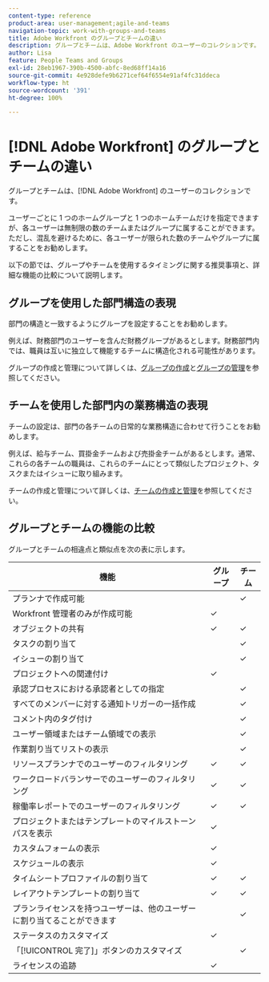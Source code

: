 ```yaml
---
content-type: reference
product-area: user-management;agile-and-teams
navigation-topic: work-with-groups-and-teams
title: Adobe Workfront のグループとチームの違い
description: グループとチームは、Adobe Workfront のユーザーのコレクションです。
author: Lisa
feature: People Teams and Groups
exl-id: 28eb1967-390b-4500-abfc-8ed68ff14a16
source-git-commit: 4e928defe9b6271cef64f6554e91af4fc31ddeca
workflow-type: ht
source-wordcount: '391'
ht-degree: 100%

---
```


# [!DNL Adobe Workfront] のグループとチームの違い

<!-- Audited: 12/2023 -->

グループとチームは、[!DNL Adobe Workfront] のユーザーのコレクションです。

ユーザーごとに 1 つのホームグループと 1 つのホームチームだけを指定できますが、各ユーザーは無制限の数のチームまたはグループに属することができます。ただし、混乱を避けるために、各ユーザーが限られた数のチームやグループに属することをお勧めします。

以下の節では、グループやチームを使用するタイミングに関する推奨事項と、詳細な機能の比較について説明します。

## グループを使用した部門構造の表現

部門の構造と一致するようにグループを設定することをお勧めします。

例えば、財務部門のユーザーを含んだ財務グループがあるとします。財務部門内では、職員は互いに独立して機能するチームに構造化される可能性があります。

グループの作成と管理について詳しくは、[グループの作成](../../administration-and-setup/manage-groups/create-and-manage-groups/create-a-group.md)と[グループの管理](../../administration-and-setup/manage-groups/create-and-manage-groups/manage-a-group.md)を参照してください。

## チームを使用した部門内の業務構造の表現

チームの設定は、部門の各チームの日常的な業務構造に合わせて行うことをお勧めします。

例えば、給与チーム、買掛金チームおよび売掛金チームがあるとします。通常、これらの各チームの職員は、これらのチームにとって類似したプロジェクト、タスクまたはイシューに取り組みます。

チームの作成と管理について詳しくは、[チームの作成と管理](../../people-teams-and-groups/create-and-manage-teams/create-and-mange-teams.md)を参照してください。

## グループとチームの機能の比較

グループとチームの相違点と類似点を次の表に示します。

| **機能** | **グループ** | **チーム** |
|---|---|---|
| プランナで作成可能 |  | ✓ |
| Workfront 管理者のみが作成可能 | ✓ |  |
| オブジェクトの共有 | ✓ | ✓ |
| タスクの割り当て |  | ✓ |
| イシューの割り当て |  | ✓ |
| プロジェクトへの関連付け | ✓ |  |
| 承認プロセスにおける承認者としての指定 |  | ✓ |
| すべてのメンバーに対する通知トリガーの一括作成 |  | ✓ |
| コメント内のタグ付け |  | ✓ |
| ユーザー領域またはチーム領域での表示 |  | ✓ |
| 作業割り当てリストの表示 |  | ✓ |
| リソースプランナでのユーザーのフィルタリング | ✓ | ✓ |
| ワークロードバランサーでのユーザーのフィルタリング | ✓ | ✓ |
| 稼働率レポートでのユーザーのフィルタリング | ✓ | ✓ |
| プロジェクトまたはテンプレートのマイルストーンパスを表示 | ✓ |  |
| カスタムフォームの表示 | ✓ |  |
| スケジュールの表示 | ✓ |  |
| タイムシートプロファイルの割り当て | ✓ | ✓ |
| レイアウトテンプレートの割り当て | ✓ | ✓ |
| プランライセンスを持つユーザーは、他のユーザーに割り当てることができます |  | ✓ |
| ステータスのカスタマイズ | ✓ |  |
| 「[!UICONTROL 完了]」ボタンのカスタマイズ |  | ✓ |
| ライセンスの追跡 | ✓ |  |
